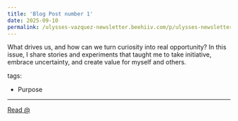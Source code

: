 ```yaml
---
title: 'Blog Post number 1'
date: 2025-09-10
permalink: /ulysses-vazquez-newsletter.beehiiv.com/p/ulysses-newsletter-01
---
```

What drives us, and how can we turn curiosity into real opportunity? 
In this issue, I share stories and experiments that taught me to take initiative, embrace uncertainty, and create value for myself and others.

tags:
  - Purpose
---

[Read @](https://ulysses-vazquez-newsletter.beehiiv.com/p/ulysses-newsletter-01)
